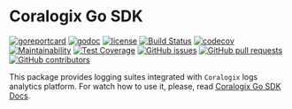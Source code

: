 # Coralogix Go SDK

[![goreportcard](https://goreportcard.com/badge/github.com/coralogix/go-coralogix-sdk)](https://goreportcard.com/report/github.com/coralogix/go-coralogix-sdk)
[![godoc](https://img.shields.io/badge/godoc-reference-brightgreen.svg?style=flat)](https://godoc.org/github.com/coralogix/go-coralogix-sdk)
[![license](https://img.shields.io/github/license/coralogix/go-coralogix-sdk.svg)](https://raw.githubusercontent.com/coralogix/go-coralogix-sdk/master/LICENSE)
[![Build Status](https://travis-ci.org/coralogix/go-coralogix-sdk.svg?branch=master)](https://travis-ci.org/coralogix/go-coralogix-sdk)
[![codecov](https://codecov.io/gh/coralogix/go-coralogix-sdk/branch/master/graph/badge.svg)](https://codecov.io/gh/coralogix/go-coralogix-sdk)
[![Maintainability](https://api.codeclimate.com/v1/badges/0be5939aabc438d4896e/maintainability)](https://codeclimate.com/github/coralogix/go-coralogix-sdk/maintainability)
[![Test Coverage](https://api.codeclimate.com/v1/badges/0be5939aabc438d4896e/test_coverage)](https://codeclimate.com/github/coralogix/go-coralogix-sdk/test_coverage)
[![GitHub issues](https://img.shields.io/github/issues/coralogix/go-coralogix-sdk.svg)](https://github.com/coralogix/go-coralogix-sdk/issues)
[![GitHub pull requests](https://img.shields.io/github/issues-pr/coralogix/go-coralogix-sdk.svg)](https://github.com/coralogix/go-coralogix-sdk/pulls)
[![GitHub contributors](https://img.shields.io/github/contributors/coralogix/go-coralogix-sdk.svg)](https://github.com/coralogix/go-coralogix-sdk/graphs/contributors)

This package provides logging suites integrated with `Coralogix` logs analytics platform.
For watch how to use it, please, read [Coralogix Go SDK Docs](https://godoc.org/github.com/coralogix/go-coralogix-sdk).